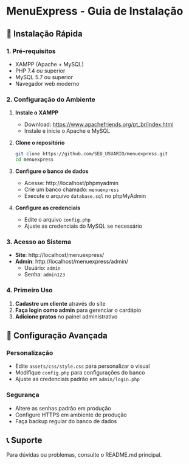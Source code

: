 # MenuExpress - Guia de Instalação

## 🚀 Instalação Rápida

### 1. Pré-requisitos
- XAMPP (Apache + MySQL)
- PHP 7.4 ou superior
- MySQL 5.7 ou superior
- Navegador web moderno

### 2. Configuração do Ambiente

1. **Instale o XAMPP**
   - Download: https://www.apachefriends.org/pt_br/index.html
   - Instale e inicie o Apache e MySQL

2. **Clone o repositório**
   ```bash
   git clone https://github.com/SEU_USUARIO/menuexpress.git
   cd menuexpress
   ```

3. **Configure o banco de dados**
   - Acesse: http://localhost/phpmyadmin
   - Crie um banco chamado: `menuexpress`
   - Execute o arquivo `database.sql` no phpMyAdmin

4. **Configure as credenciais**
   - Edite o arquivo `config.php`
   - Ajuste as credenciais do MySQL se necessário

### 3. Acesso ao Sistema

- **Site**: http://localhost/menuexpress/
- **Admin**: http://localhost/menuexpress/admin/
  - Usuário: `admin`
  - Senha: `admin123`

### 4. Primeiro Uso

1. **Cadastre um cliente** através do site
2. **Faça login como admin** para gerenciar o cardápio
3. **Adicione pratos** no painel administrativo

## 🔧 Configuração Avançada

### Personalização
- Edite `assets/css/style.css` para personalizar o visual
- Modifique `config.php` para configurações do banco
- Ajuste as credenciais padrão em `admin/login.php`

### Segurança
- Altere as senhas padrão em produção
- Configure HTTPS em ambiente de produção
- Faça backup regular do banco de dados

## 📞 Suporte

Para dúvidas ou problemas, consulte o README.md principal.
